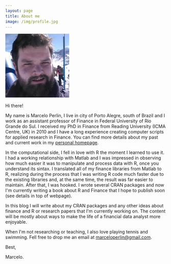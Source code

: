 ```yaml
---
layout: page
title: About me
image: /img/profile.jpg
---
```


<img src="/img/profile.jpg" alt="Drawing" style="width: 200px;"/>

Hi there! 

My name is Marcelo Perlin, I live in city of Porto Alegre, south of Brazil and I work as an assistant professor of Finance in Federal University of Rio Grande do Sul. I received my PhD in Finance from Reading University (ICMA Centre, UK) in 2010 and I have a long experience creating computer scripts for applied research in Finance. You can find more details about my past and current work in my [personal homepage](https://sites.google.com/site/marceloperlin/).

In the computational side, I fell in love with R the moment I learned to use it. I had a working relationship with Matlab and I was impressed in observing how much easier it was to manipulate and process data with R, once you understand its sintax. I translated all of my finance libraries from Matlab to R, realizing during the process that I was writing R code much faster due to the existing libraries and, at the same time, the result was far easier to maintain. After that, I was hooked. I wrote several CRAN packages and now I'm currently writing a book about R and Finance that I hope to publish soon (see details in top of webpage).

In this blog I will write about my CRAN packages and any other ideas about finance and R or research papers that I'm currently working on. The content will be mostly about ways to make the life of a financial data analyst more enjoyable.

When I'm not researching or teaching, I also love playing tennis and swimming. Fell free to drop me an email at [marceloperlin@gmail.com](marceloperlin@gmail.com).

Best,

Marcelo.
